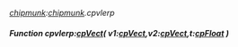 _[chipmunk](../../modules/chipmunk/chipmunk-module.md):[chipmunk](../../modules/chipmunk/chipmunk-module.md).cpvlerp_
##### Function cpvlerp:[cpVect](../../modules/chipmunk/chipmunk-cpvect.md)( v1:[cpVect](../../modules/chipmunk/chipmunk-cpvect.md),v2:[cpVect](../../modules/chipmunk/chipmunk-cpvect.md),t:[cpFloat](../../modules/chipmunk/chipmunk-cpfloat.md) )
